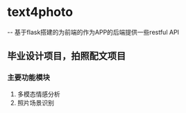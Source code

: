 # text4photo 
-- 基于flask搭建的为前端的作为APP的后端提供一些restful API
## 毕业设计项目，拍照配文项目
### 主要功能模块
1. 多模态情感分析
2. 照片场景识别
